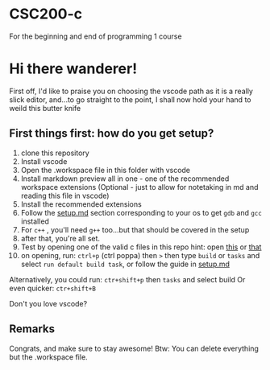 # CSC200-c
For the beginning and end of programming 1 course

# Hi there wanderer!

First off, I'd like to praise you on choosing the vscode path as it is a really slick editor, and...to go straight to the point, I shall now hold your hand to weild this butter knife  

## First things first: how do you get setup?

1. clone this repository
2. Install vscode
3. Open the .workspace file in this folder with vscode
4. Install markdown preview all in one - one of the recommended workspace extensions (Optional - just to allow for notetaking in md and reading this file in vscode)
5. Install the recommended extensions
6. Follow the [setup.md](./setup.md) section corresponding to your os to get `gdb` and `gcc` installed 
7. For `c++` , you'll need `g++` too...but that should be covered in the setup
8. after that, you're all set.
9. Test by opening one of the valid c files in this repo hint: open [this](./h%20a.c) or [that](./proj1/sources/rnd.c) 
10. on opening, run: `ctrl+p` (ctrl poppa) then `>` then type `build` or `tasks` and select `run default build task`, or follow the guide in [setup.md](./setup.md)

Alternatively, you could run: `ctr+shift+p` then `tasks` and select build
Or even quicker: `ctr+shift+B`

Don't you love vscode?


## Remarks

Congrats, and make sure to stay awesome!
Btw: You can delete everything but the .workspace file.
